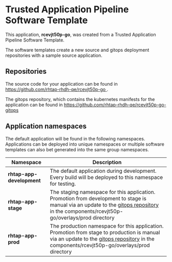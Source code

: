 # Trusted Application Pipeline Software Template

This application, **rcevjt50p-go**, was created from a Trusted Application Pipeline Software Template.

The software templates create a new source and gitops deployment repositories with a sample source application. 

## Repositories

The source code for your application can be found in [https://github.com/rhtap-rhdh-qe/rcevjt50p-go ](https://github.com/rhtap-rhdh-qe/rcevjt50p-go ).
 
The gitops repository, which contains the kubernetes manifests for the application can be found in 
[https://github.com/rhtap-rhdh-qe/rcevjt50p-go-gitops ](https://github.com/rhtap-rhdh-qe/rcevjt50p-go-gitops ) 

## Application namespaces 

The default application will be found in the following namespaces. Applications can be deployed into unique namespaces or multiple software templates can also bet generated into the same group namespaces.  

|  Namespace   |  Description   |  
| -------- | -------- |   
| **rhtap-app-development** | The default application during development. Every build will be deployed to this namespace for testing. | 
| **rhtap-app-stage** | The staging namespace for this application. Promotion from development to stage is manual via an update to the [gitops repository](https://github.com/rhtap-rhdh-qe/rcevjt50p-go-gitops ) in the components/rcevjt50p-go/overlays/prod directory |  
| **rhtap-app-prod** | The production namespace for this application. Promotion from stage to production is manual via an update to the [gitops repository](https://github.com/rhtap-rhdh-qe/rcevjt50p-go-gitops ) in the components/rcevjt50p-go/overlays/prod directory | 